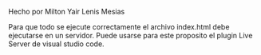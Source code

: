 Hecho por Milton Yair Lenis Mesias

Para que todo se ejecute correctamente el archivo index.html debe ejecutarse en un servidor. Puede usarse para este proposito el plugin Live Server de visual studio code.